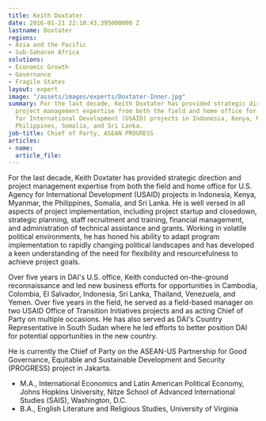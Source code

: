 ```yaml
---
title: Keith Doxtater
date: 2016-01-21 22:18:43.395000000 Z
lastname: Doxtater
regions:
- Asia and the Pacific
- Sub-Saharan Africa
solutions:
- Economic Growth
- Governance
- Fragile States
layout: expert
image: "/assets/images/experts/Doxtater-Inner.jpg"
summary: For the last decade, Keith Doxtater has provided strategic direction and
  project management expertise from both the field and home office for U.S. Agency
  for International Development (USAID) projects in Indonesia, Kenya, Myanmar, the
  Philippines, Somalia, and Sri Lanka.
job-title: Chief of Party, ASEAN PROGRESS
articles:
- name: 
  article_file: 
---
```


For the last decade, Keith Doxtater has provided strategic direction and project management expertise from both the field and home office for U.S. Agency for International Development (USAID) projects in Indonesia, Kenya, Myanmar, the Philippines, Somalia, and Sri Lanka. He is well versed in all aspects of project implementation, including project startup and closedown, strategic planning, staff recruitment and training, financial management, and administration of technical assistance and grants. Working in volatile political environments, he has honed his ability to adapt program implementation to rapidly changing political landscapes and has developed a keen understanding of the need for flexibility and resourcefulness to achieve project goals.

Over five years in DAI's U.S. office, Keith conducted on-the-ground reconnaissance and led new business efforts for opportunities in Cambodia, Colombia, El Salvador, Indonesia, Sri Lanka, Thailand, Venezuela, and Yemen. Over five years in the field, he served as a field-based manager on two USAID Office of Transition Initiatives projects and as acting Chief of Party on multiple occasions. He has also served as DAI's Country Representative in South Sudan where he led efforts to better position DAI for potential opportunities in the new country.

He is currently the Chief of Party on the ASEAN-US Partnership for Good Governance, Equitable and Sustainable Development and Security (PROGRESS) project in Jakarta.

* M.A., International Economics and Latin American Political Economy, Johns Hopkins University, Nitze School of Advanced International Studies (SAIS), Washington, D.C.
* B.A., English Literature and Religious Studies, University of Virginia
